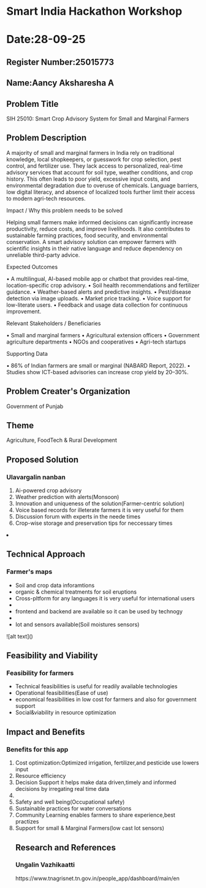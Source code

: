 # Smart India Hackathon Workshop
# Date:28-09-25
## Register Number:25015773
## Name:Aancy Aksharesha A
## Problem Title
SIH 25010: Smart Crop Advisory System for Small and Marginal Farmers
## Problem Description
A majority of small and marginal farmers in India rely on traditional knowledge, local shopkeepers, or guesswork for crop selection, pest control, and fertilizer use. They lack access to personalized, real-time advisory services that account for soil type, weather conditions, and crop history. This often leads to poor yield, excessive input costs, and environmental degradation due to overuse of chemicals. Language barriers, low digital literacy, and absence of localized tools further limit their access to modern agri-tech resources.

Impact / Why this problem needs to be solved

Helping small farmers make informed decisions can significantly increase productivity, reduce costs, and improve livelihoods. It also contributes to sustainable farming practices, food security, and environmental conservation. A smart advisory solution can empower farmers with scientific insights in their native language and reduce dependency on unreliable third-party advice.

Expected Outcomes

• A multilingual, AI-based mobile app or chatbot that provides real-time, location-specific crop advisory.
• Soil health recommendations and fertilizer guidance.
• Weather-based alerts and predictive insights.
• Pest/disease detection via image uploads.
• Market price tracking.
• Voice support for low-literate users.
• Feedback and usage data collection for continuous improvement.

Relevant Stakeholders / Beneficiaries

• Small and marginal farmers
• Agricultural extension officers
• Government agriculture departments
• NGOs and cooperatives
• Agri-tech startups

Supporting Data

• 86% of Indian farmers are small or marginal (NABARD Report, 2022).
• Studies show ICT-based advisories can increase crop yield by 20–30%.

## Problem Creater's Organization
Government of Punjab

## Theme
Agriculture, FoodTech & Rural Development

## Proposed Solution
<h3>Ulavargalin nanban</h3>
<ol><li>Ai-powered crop advisory</li>
<li>Weather prediction with alerts(Monsoon)</li>
<li>Innovation and uniqueness of the solution(Farmer-centric solution)</li>
<li>Voice based records for illeterate farmers it is very useful for them</li>
<li>Discussion forum with experts in the neede times</li>
<li>Crop-wise storage and preservation tips for neccessary times</ol><li>

## Technical Approach
<h3>Farmer's maps</h3>
<ul><li>Soil and crop data inforamtions</li>
<li>organic & chemical treatments for soil eruptions</b></li>
<li>Cross-pltform for any languages it is very useful for international users<li>
<li>frontend and backend are available so it can be used by technogy<li>
<li>Iot and sensors available(Soil moistures sensors)</ul>
![alt text](<Screenshot 2025-09-28 222425.png>)

## Feasibility and Viability
<h3>Feasibility for farmers</h3>
<ul><li>Technical feasibilities is useful for readily available technologies</li>
<li>Operational feasibilities(Ease of use)</li>
<li>economical feasibilities in low cost for farmers and also for government support</li>
<li>Social&viability in resource optimization </ul></li>

## Impact and Benefits
<h3>Benefits for this app</h3>
<ol><li> Cost optimization:Optimized irrigation, fertilizer,and pesticide use lowers input</li>
<li>Resource efficiency</li>
<li>Decision Support it helps make data driven,timely and informed decisions by irregating real time data<li>
<li>Safety and well being(Occupational safety)</li>
<li>Sustainable practices for water conversations</li>
<li>Community Learning enables farmers to share experience,best practizes</li>
<li>Support for small & Marginal Farmers(low cast Iot sensors)</li></ul>

## Research and References
<h3>Ungalin Vazhikaatti</h3>
https://www.tnagrisnet.tn.gov.in/people_app/dashboard/main/en